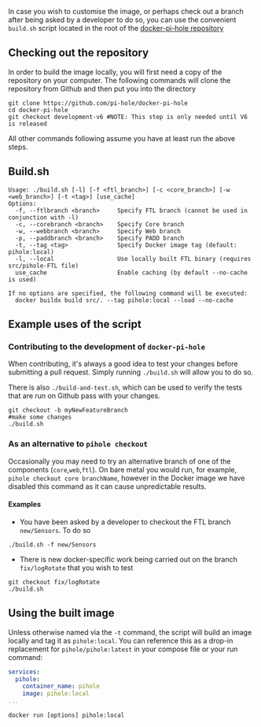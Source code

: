 In case you wish to customise the image, or perhaps check out a branch after being asked by a developer to do so, you can use the convenient `build.sh` script located in the root of the [docker-pi-hole repository](https://github.com/pi-hole/docker-pi-hole)

## Checking out the repository

In order to build the image locally, you will first need a copy of the repository on your computer. The following commands will clone the repository from Github and then put you into the directory

```
git clone https://github.com/pi-hole/docker-pi-hole
cd docker-pi-hole
git checkout development-v6 #NOTE: This step is only needed until V6 is released
```

All other commands following assume you have at least run the above steps.

## Build.sh

```
Usage: ./build.sh [-l] [-f <ftl_branch>] [-c <core_branch>] [-w <web_branch>] [-t <tag>] [use_cache]
Options:
  -f, --ftlbranch <branch>     Specify FTL branch (cannot be used in conjunction with -l)
  -c, --corebranch <branch>    Specify Core branch
  -w, --webbranch <branch>     Specify Web branch
  -p, --paddbranch <branch>    Specify PADD branch
  -t, --tag <tag>              Specify Docker image tag (default: pihole:local)
  -l, --local                  Use locally built FTL binary (requires src/pihole-FTL file)
  use_cache                    Enable caching (by default --no-cache is used)

If no options are specified, the following command will be executed:
  docker buildx build src/. --tag pihole:local --load --no-cache
```

## Example uses of the script

### Contributing to the development of `docker-pi-hole`

When contributing, it's always a good idea to test your changes before submitting a pull request. Simply running `./build.sh` will allow you to do so.

There is also `./build-and-test.sh`, which can be used to verify the tests that are run on Github pass with your changes.

```
git checkout -b myNewFeatureBranch
#make some changes
./build.sh
```

### As an alternative to `pihole checkout`

Occasionally you may need to try an alternative branch of one of the components (`core`,`web`,`ftl`). On bare metal you would run, for example, `pihole checkout core branchName`, however in the Docker image we have disabled this command as it can cause unpredictable results.

#### Examples

- You have been asked by a developer to checkout the FTL branch `new/Sensors`. To do so

```
./build.sh -f new/Sensors
```

- There is new docker-specific work being carried out on the branch `fix/logRotate` that you wish to test

```
git checkout fix/logRotate
./build.sh
```

## Using the built image

Unless otherwise named via the `-t` command, the script will build an image locally and tag it as `pihole:local`. You can reference this as a drop-in replacement for `pihole/pihole:latest` in your compose file or your run command:

```yaml
services:
  pihole:
    container_name: pihole
    image: pihole:local
...
```

```
docker run [options] pihole:local
```
